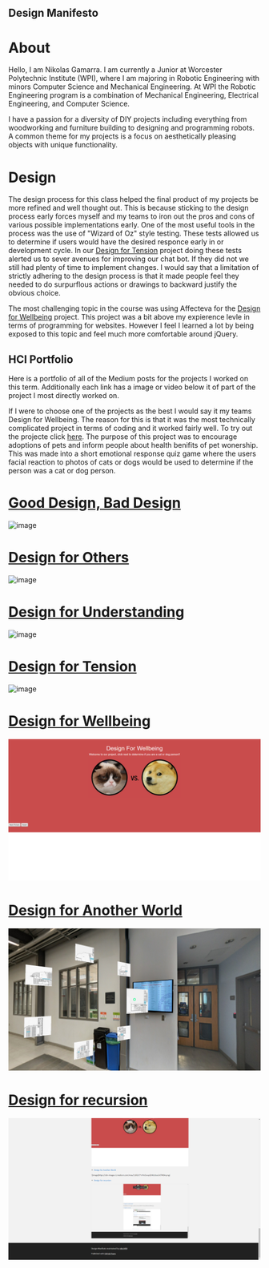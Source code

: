 ## Design Manifesto

# About
Hello, I am Nikolas Gamarra. I am currently a Junior at Worcester Polytechnic Institute (WPI), where I am majoring in Robotic Engineering with minors Computer Science and Mechanical Engineering. At WPI the Robotic Engineering program is a combination of Mechanical Engineering, Electrical Engineering, and Computer Science.

I have a passion for a diversity of DIY projects including everything from woodworking and furniture building to designing and programming robots. A common theme for my projects is a focus on aesthetically pleasing objects with unique functionality. 

# Design 

The design process for this class helped the final product of my projects be more refined and well thought out. This is because sticking to the design process early forces myself and my teams to iron out the pros and cons of various possible implementations early. One of the most useful tools in the process was the use of "Wizard of Oz" style testing. These tests allowed us to determine if users would have the desired responce early in or development cycle. In our [Design for Tension](https://medium.com/@nxgamarra/design-for-tension-c81434e5096c) project doing these tests alerted us to sever avenues for improving our chat bot. If they did not we still had plenty of time to implement changes. I would say that a limitation of strictly adhering to the design process is that it made people feel they needed to do surpurflous actions or drawings to backward justify the obvious choice. 

The most challenging topic in the course was using Affecteva for the [Design for Wellbeing](https://medium.com/@ilanazeldin/design-for-wellbeing-7cc8d2f7a9a7) project. This project was a bit above my expierence levle in terms of programming for websites. However I feel I learned a lot by being exposed to this topic and feel much more comfortable around jQuery.

## HCI Portfolio 

Here is a portfolio of all of the Medium posts for the projects I worked on this term.  Additionally each link has a image or video below it of part of the project I most directly worked on. 

If I were to choose one of the projects as the best I would say it my teams Design for Wellbeing. The reason for this is that it was the most technically complicated project in terms of coding and it worked fairly well. To try out the projecte click [here](https://brcoll.github.io/DesignForWellbeing/). The purpose of this project was to encourage adoptions of pets and inform people about health benifits of pet wonership. This was made into a short emotional response quiz game where the users facial reaction to photos of cats or dogs would be used to determine if the person was a cat or dog person. 



# [Good Design, Bad Design](https://medium.com/@nxgamarra/good-design-bad-design-ab062df17c6b)

![image](https://cdn-images-1.medium.com/max/1100/1*nYVx5xwpQhN1douGr0TNBA.png)

# [Design for Others](https://medium.com/@cormac.collier/design-for-feedback-c212af828ccc)

![image](https://cdn-images-1.medium.com/max/440/0*JFqXXOjzzLyilelS.)

# [Design for Understanding](https://medium.com/@tiffanykayo96/design-for-understanding-billionaire-data-b04b9f6ba220)

![image](https://cdn-images-1.medium.com/max/1100/1*4zY-w2ANF6-_k4W5ugnLYw.png)

# [Design for Tension](https://medium.com/@nxgamarra/design-for-tension-c81434e5096c)

![image](https://cdn-images-1.medium.com/max/880/1*58TTNqsCFfZFZZnP77n3zQ.png)

# [Design for Wellbeing](https://medium.com/@ilanazeldin/design-for-wellbeing-7cc8d2f7a9a7)

![image](https://raw.githubusercontent.com/niko1499/Design-Manifesto/master/catdog.png)

# [Design for Another World](https://raw.githubusercontent.com/niko1499/Design-Manifesto/master/world.png)

![image](https://raw.githubusercontent.com/niko1499/Design-Manifesto/master/world.png)

# [Design for recursion](https://niko1499.github.io/Design-Manifesto/)

![image](https://raw.githubusercontent.com/niko1499/Design-Manifesto/master/rec3.png)




















